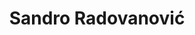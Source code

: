---
name: Sandro Radovanović
title: Sandro Radovanović
description: Operations
link: https://sandror.netlify.app/
image: "/assets/organization/leads/sandro.jpg"
---